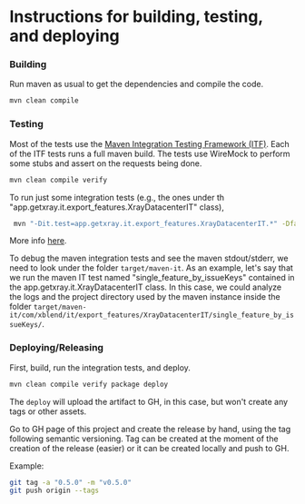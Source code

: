 # Instructions for building, testing, and deploying

### Building

Run maven as usual to get the dependencies and compile the code.

```bash
mvn clean compile
```

### Testing

Most of the tests use the [Maven Integration Testing Framework (ITF)](https://khmarbaise.github.io/maven-it-extension/itf-documentation/usersguide/usersguide.html).
Each of the ITF tests runs a full maven build. The tests use WireMock to perform some stubs and assert on the requests being done.

```bash
mvn clean compile verify
```

To run just some integration tests (e.g., the ones under th "app.getxray.it.export_features.XrayDatacenterIT" class),

```bash
 mvn "-Dit.test=app.getxray.it.export_features.XrayDatacenterIT.*" -DfailIfNoTests=false clean compile verify
```

More info [here](https://maven.apache.org/surefire/maven-failsafe-plugin/examples/single-test.html).

To debug the maven integration tests and see the maven stdout/stderr, we need to look under the folder `target/maven-it`. As an example, let's say that we run the maven IT test named "single_feature_by_issueKeys" contained in the app.getxray.it.XrayDatacenterIT class. In this case, we could analyze the logs and the project directory used by the maven instance inside the folder `target/maven-it/com/xblend/it/export_features/XrayDatacenterIT/single_feature_by_issueKeys/`.

### Deploying/Releasing

First, build, run the integration tests, and deploy.

```bash
mvn clean compile verify package deploy
```

The `deploy` will upload the artifact to GH, in this case, but won't create any tags or other assets.

Go to GH page of this project and create the release by hand, using the tag following semantic versioning.
Tag can be created at the moment of the creation of the release (easier) or it can be created locally and push to GH.

Example:

```bash
git tag -a "0.5.0" -m "v0.5.0"
git push origin --tags
```

